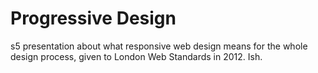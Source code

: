 # Progressive Design

s5 presentation about what responsive web design means for the whole design process, given to London Web Standards in 2012. Ish.
